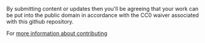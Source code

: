 By submitting content or updates then you'll be agreeing that your work can be
put into the public domain in accordance with the CC0 waiver associated with this
github repository.

For [more information about contributing](http://osm-queries.ldodds.com/contribute.html)
